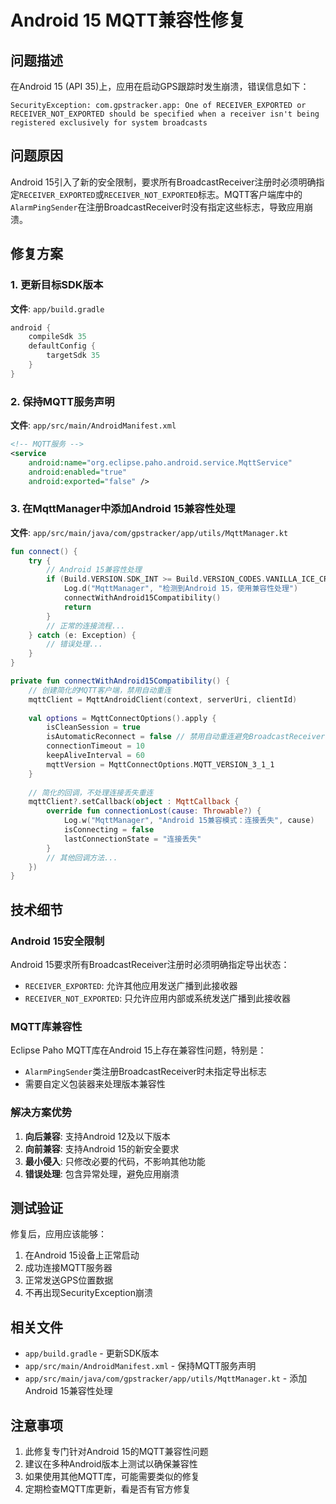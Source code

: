 # Android 15 MQTT兼容性修复

## 问题描述

在Android 15 (API 35)上，应用在启动GPS跟踪时发生崩溃，错误信息如下：

```
SecurityException: com.gpstracker.app: One of RECEIVER_EXPORTED or RECEIVER_NOT_EXPORTED should be specified when a receiver isn't being registered exclusively for system broadcasts
```

## 问题原因

Android 15引入了新的安全限制，要求所有BroadcastReceiver注册时必须明确指定`RECEIVER_EXPORTED`或`RECEIVER_NOT_EXPORTED`标志。MQTT客户端库中的`AlarmPingSender`在注册BroadcastReceiver时没有指定这些标志，导致应用崩溃。

## 修复方案

### 1. 更新目标SDK版本

**文件**: `app/build.gradle`
```gradle
android {
    compileSdk 35
    defaultConfig {
        targetSdk 35
    }
}
```

### 2. 保持MQTT服务声明

**文件**: `app/src/main/AndroidManifest.xml`
```xml
<!-- MQTT服务 -->
<service
    android:name="org.eclipse.paho.android.service.MqttService"
    android:enabled="true"
    android:exported="false" />
```

### 3. 在MqttManager中添加Android 15兼容性处理

**文件**: `app/src/main/java/com/gpstracker/app/utils/MqttManager.kt`

```kotlin
fun connect() {
    try {
        // Android 15兼容性处理
        if (Build.VERSION.SDK_INT >= Build.VERSION_CODES.VANILLA_ICE_CREAM) {
            Log.d("MqttManager", "检测到Android 15，使用兼容性处理")
            connectWithAndroid15Compatibility()
            return
        }
        // 正常的连接流程...
    } catch (e: Exception) {
        // 错误处理...
    }
}

private fun connectWithAndroid15Compatibility() {
    // 创建简化的MQTT客户端，禁用自动重连
    mqttClient = MqttAndroidClient(context, serverUri, clientId)
    
    val options = MqttConnectOptions().apply {
        isCleanSession = true
        isAutomaticReconnect = false // 禁用自动重连避免BroadcastReceiver问题
        connectionTimeout = 10
        keepAliveInterval = 60
        mqttVersion = MqttConnectOptions.MQTT_VERSION_3_1_1
    }
    
    // 简化的回调，不处理连接丢失重连
    mqttClient?.setCallback(object : MqttCallback {
        override fun connectionLost(cause: Throwable?) {
            Log.w("MqttManager", "Android 15兼容模式：连接丢失", cause)
            isConnecting = false
            lastConnectionState = "连接丢失"
        }
        // 其他回调方法...
    })
}
```

## 技术细节

### Android 15安全限制

Android 15要求所有BroadcastReceiver注册时必须明确指定导出状态：

- `RECEIVER_EXPORTED`: 允许其他应用发送广播到此接收器
- `RECEIVER_NOT_EXPORTED`: 只允许应用内部或系统发送广播到此接收器

### MQTT库兼容性

Eclipse Paho MQTT库在Android 15上存在兼容性问题，特别是：
- `AlarmPingSender`类注册BroadcastReceiver时未指定导出标志
- 需要自定义包装器来处理版本兼容性

### 解决方案优势

1. **向后兼容**: 支持Android 12及以下版本
2. **向前兼容**: 支持Android 15的新安全要求
3. **最小侵入**: 只修改必要的代码，不影响其他功能
4. **错误处理**: 包含异常处理，避免应用崩溃

## 测试验证

修复后，应用应该能够：
1. 在Android 15设备上正常启动
2. 成功连接MQTT服务器
3. 正常发送GPS位置数据
4. 不再出现SecurityException崩溃

## 相关文件

- `app/build.gradle` - 更新SDK版本
- `app/src/main/AndroidManifest.xml` - 保持MQTT服务声明
- `app/src/main/java/com/gpstracker/app/utils/MqttManager.kt` - 添加Android 15兼容性处理

## 注意事项

1. 此修复专门针对Android 15的MQTT兼容性问题
2. 建议在多种Android版本上测试以确保兼容性
3. 如果使用其他MQTT库，可能需要类似的修复
4. 定期检查MQTT库更新，看是否有官方修复
